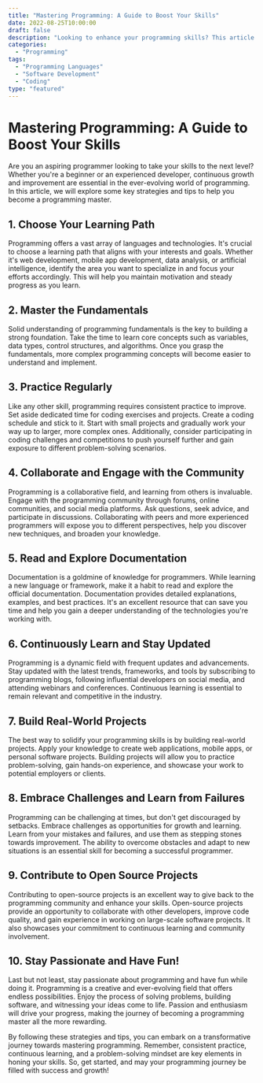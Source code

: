```yaml
---
title: "Mastering Programming: A Guide to Boost Your Skills"
date: 2022-08-25T10:00:00
draft: false
description: "Looking to enhance your programming skills? This article provides valuable insights and tips to help you become a programming master."
categories:
  - "Programming"
tags:
  - "Programming Languages"
  - "Software Development"
  - "Coding"
type: "featured"
---
```


# Mastering Programming: A Guide to Boost Your Skills

Are you an aspiring programmer looking to take your skills to the next level? Whether you're a beginner or an experienced developer, continuous growth and improvement are essential in the ever-evolving world of programming. In this article, we will explore some key strategies and tips to help you become a programming master.

## 1. Choose Your Learning Path

Programming offers a vast array of languages and technologies. It's crucial to choose a learning path that aligns with your interests and goals. Whether it's web development, mobile app development, data analysis, or artificial intelligence, identify the area you want to specialize in and focus your efforts accordingly. This will help you maintain motivation and steady progress as you learn.

## 2. Master the Fundamentals

Solid understanding of programming fundamentals is the key to building a strong foundation. Take the time to learn core concepts such as variables, data types, control structures, and algorithms. Once you grasp the fundamentals, more complex programming concepts will become easier to understand and implement.

## 3. Practice Regularly

Like any other skill, programming requires consistent practice to improve. Set aside dedicated time for coding exercises and projects. Create a coding schedule and stick to it. Start with small projects and gradually work your way up to larger, more complex ones. Additionally, consider participating in coding challenges and competitions to push yourself further and gain exposure to different problem-solving scenarios.

## 4. Collaborate and Engage with the Community

Programming is a collaborative field, and learning from others is invaluable. Engage with the programming community through forums, online communities, and social media platforms. Ask questions, seek advice, and participate in discussions. Collaborating with peers and more experienced programmers will expose you to different perspectives, help you discover new techniques, and broaden your knowledge.

## 5. Read and Explore Documentation

Documentation is a goldmine of knowledge for programmers. While learning a new language or framework, make it a habit to read and explore the official documentation. Documentation provides detailed explanations, examples, and best practices. It's an excellent resource that can save you time and help you gain a deeper understanding of the technologies you're working with.

## 6. Continuously Learn and Stay Updated

Programming is a dynamic field with frequent updates and advancements. Stay updated with the latest trends, frameworks, and tools by subscribing to programming blogs, following influential developers on social media, and attending webinars and conferences. Continuous learning is essential to remain relevant and competitive in the industry.

## 7. Build Real-World Projects

The best way to solidify your programming skills is by building real-world projects. Apply your knowledge to create web applications, mobile apps, or personal software projects. Building projects will allow you to practice problem-solving, gain hands-on experience, and showcase your work to potential employers or clients.

## 8. Embrace Challenges and Learn from Failures

Programming can be challenging at times, but don't get discouraged by setbacks. Embrace challenges as opportunities for growth and learning. Learn from your mistakes and failures, and use them as stepping stones towards improvement. The ability to overcome obstacles and adapt to new situations is an essential skill for becoming a successful programmer.

## 9. Contribute to Open Source Projects

Contributing to open-source projects is an excellent way to give back to the programming community and enhance your skills. Open-source projects provide an opportunity to collaborate with other developers, improve code quality, and gain experience in working on large-scale software projects. It also showcases your commitment to continuous learning and community involvement.

## 10. Stay Passionate and Have Fun!

Last but not least, stay passionate about programming and have fun while doing it. Programming is a creative and ever-evolving field that offers endless possibilities. Enjoy the process of solving problems, building software, and witnessing your ideas come to life. Passion and enthusiasm will drive your progress, making the journey of becoming a programming master all the more rewarding.

By following these strategies and tips, you can embark on a transformative journey towards mastering programming. Remember, consistent practice, continuous learning, and a problem-solving mindset are key elements in honing your skills. So, get started, and may your programming journey be filled with success and growth!
